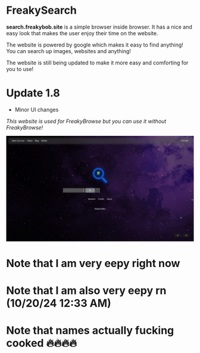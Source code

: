 # FreakySearch
**search.freakybob.site** is a simple browser inside browser. It has a nice and easy look that makes the user enjoy their time on the website.

The website is powered by google which makes it easy to find anything! You can search up images, websites and anything!

The website is still being updated to make it more easy and comforting for you to use!

# Update 1.8
- Minor UI changes

*This website is used for FreakyBrowse but you can use it without FreakyBrowse!*

![image](image.png)  




# Note that I am very eepy right now

# Note that I am also very eepy rn (10/20/24 12:33 AM)

# Note that names actually fucking cooked 🔥🔥🔥🔥